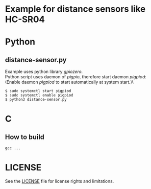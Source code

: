 # Example for distance sensors like HC-SR04

# Python
## distance-sensor.py
Example uses python library *gpiozero*.\
Python script uses daemon of *pigpio*, therefore start daemon *pigpiod*:\
(Enable daemon *pigpiod* to start automatically at system start.)\
```
$ sudo systemctl start pigpiod
$ sudo systemctl enable pigpiod
$ python3 distance-sensor.py
```

# C
## How to build
```
gcc ...
```

# LICENSE
See the [LICENSE](../LICENSE.md) file for license rights and limitations.
